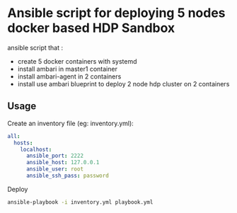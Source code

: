 Ansible script for deploying 5 nodes docker based HDP Sandbox
=============================================================

ansible script that :

 * create 5 docker containers with systemd
 * install ambari in master1 container
 * install ambari-agent in 2 containers
 * install use ambari blueprint to deploy 2 node hdp cluster on 2 containers

Usage
-------

Create an inventory file (eg: inventory.yml):

```yaml
all:
  hosts:
    localhost:
      ansible_port: 2222
      ansible_host: 127.0.0.1
      ansible_user: root
      ansible_ssh_pass: password
```

Deploy

```sh
ansible-playbook -i inventory.yml playbook.yml
```


